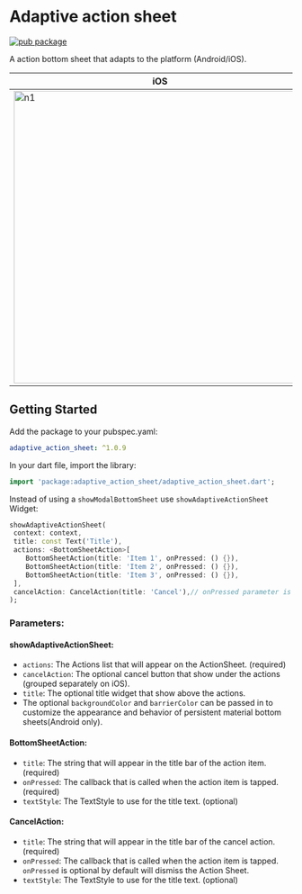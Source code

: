 # Adaptive action sheet

[![pub package](https://img.shields.io/pub/v/adaptive_action_sheet.svg)](https://pub.dev/packages/adaptive_action_sheet)

A action bottom sheet that adapts to the platform (Android/iOS).

iOS | Android
--- | ---
<img width="520" alt="n1" src="https://raw.githubusercontent.com/Daniel-Ioannou/flutter_adaptive_action_sheet/master/assets/ReadMe%20iOS%20Screenshot.png"> | <img width="497" alt="n2" src="https://raw.githubusercontent.com/Daniel-Ioannou/flutter_adaptive_action_sheet/master/assets/ReadMe%20Android%20Screenshot.png">

## Getting Started

 Add the package to your pubspec.yaml:

 ```yaml
 adaptive_action_sheet: ^1.0.9
 ```
 
 In your dart file, import the library:

 ```Dart
import 'package:adaptive_action_sheet/adaptive_action_sheet.dart';
 ``` 
  Instead of using a `showModalBottomSheet` use `showAdaptiveActionSheet` Widget:

  ```Dart
showAdaptiveActionSheet(
   context: context,
   title: const Text('Title'),
   actions: <BottomSheetAction>[
      BottomSheetAction(title: 'Item 1', onPressed: () {}),
      BottomSheetAction(title: 'Item 2', onPressed: () {}),
      BottomSheetAction(title: 'Item 3', onPressed: () {}),
   ],
   cancelAction: CancelAction(title: 'Cancel'),// onPressed parameter is optional by default will dismiss the ActionSheet
);
```

### Parameters:
#### showAdaptiveActionSheet:
* `actions`: The Actions list that will appear on the ActionSheet. (required)
* `cancelAction`: The optional cancel button that show under the actions (grouped separately on iOS).
* `title`: The optional title widget that show above the actions.
*  The optional `backgroundColor` and `barrierColor` can be passed in to customize the appearance and behavior of persistent material bottom sheets(Android only).

#### BottomSheetAction:
* `title`: The string that will appear in the title bar of the action item. (required)
* `onPressed`: The callback that is called when the action item is tapped. (required)
* `textStyle`: The TextStyle to use for the title text. (optional)

#### CancelAction:
* `title`: The string that will appear in the title bar of the cancel action. (required)
* `onPressed`: The callback that is called when the action item is tapped. `onPressed` is optional by default will dismiss the Action Sheet.
* `textStyle`: The TextStyle to use for the title text. (optional)
